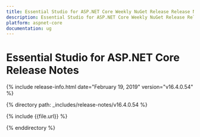 ```yaml
---
title: Essential Studio for ASP.NET Core Weekly NuGet Release Release Notes  
description: Essential Studio for ASP.NET Core Weekly NuGet Release Release Notes  
platform: aspnet-core
documentation: ug
---
```


# Essential Studio for ASP.NET Core  Release Notes  

{% include release-info.html date="February 19, 2019"  version="v16.4.0.54" %} 


{% directory path: _includes/release-notes/v16.4.0.54 %}

{% include {{file.url}} %}

{% enddirectory %}